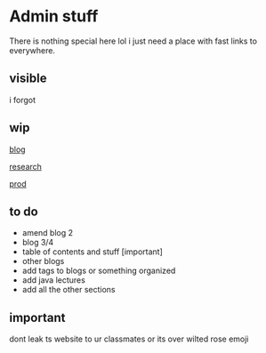 
# Admin stuff

There is nothing special here lol i just need a place with fast links to everywhere.

## visible

i forgot

## wip

[blog](https://shoesareme.github.io/blog)

[research](https://shoesareme.github.io/projects/research)

[prod](https://shoesareme.github.io/projects/products)

## to do

- amend blog 2
- blog 3/4
- table of contents and stuff [important]
- other blogs
- add tags to blogs or something organized
- add java lectures
- add all the other sections

## important

dont leak ts website to ur classmates or its over wilted rose emoji